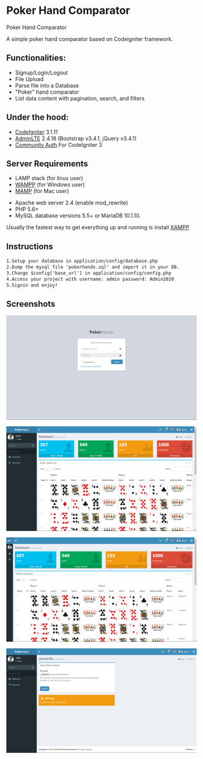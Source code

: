 # Poker Hand Comparator
Poker Hand Comparator 

A simple poker hand comparator based on Codeigniter framework.

## Functionalities:

* Signup/Login/Logout
* File Upload
* Parse file into a Database
* "Poker" hand comparator
* List data content with pagination, search, and filters


## Under the hood:
* <a href="https://codeigniter.com/" target="_blank">CodeIgniter</a> 3.1.11</li>
* <a href="https://github.com/ColorlibHQ/AdminLTE/releases" target="_blank">AdminLTE</a> 2.4.18 (Bootstrap v3.4.1, jQuery v3.4.1)
* <a href="https://community-auth.com/" target="_blank">Community Auth</a> For CodeIgniter 3</li>


## Server Requirements

* LAMP stack (for linux user)
* <a href="http://www.wampserver.com/en/" target="_blank">WAMPP</a> (for Windows user)
* <a href="https://documentation.mamp.info/en/MAMP-Mac/" target="_blank">MAMP</a> (for Mac user)

- Apache web server 2.4 (enable mod_rewrite)
- PHP 5.6+
- MySQL database versions 5.5+ or MariaDB 10.1.10.

Usually the fastest way to get everything up and running is install <a href="https://www.apachefriends.org/download.html" target="_blank">XAMPP</a>


## Instructions

    1.Setup your database in application/config/database.php
    2.Dump the mysql file 'pokerhands.sql' and import it in your DB.
    3.Change $config['base_url'] in application/config/config.php
    4.Access your project with username: admin password: Admin2020
    5.Signin and enjoy!

## Screenshots

![Login page](https://github.com/rossmacc/poker-hand-comparator/blob/master/uploads/login.PNG)

![Dashboard](https://github.com/rossmacc/poker-hand-comparator/blob/master/uploads/dashboard.PNG)

![Dashboard full](https://github.com/rossmacc/poker-hand-comparator/blob/master/uploads/dashboard%20full.PNG)

![Upload](https://github.com/rossmacc/poker-hand-comparator/blob/master/uploads/upload.PNG)
